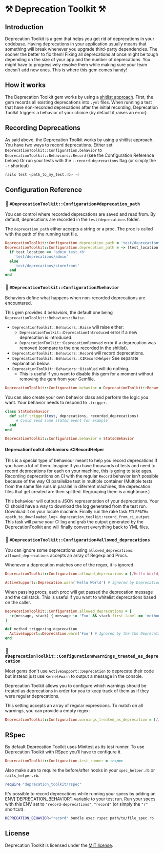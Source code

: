 # ⚒ Deprecation Toolkit ⚒

## Introduction

Deprecation Toolkit is a gem that helps you get rid of deprecations in your codebase.
Having deprecations in your application usually means that something will break whenever you upgrade third-party dependencies. The sooner the better to fix them!
Fixing all deprecations at once might be tough depending on the size of your app and the number of deprecations. You might have to progressively resolve them while making sure your team doesn't add new ones. This is where this gem comes handy!

## How it works

The Deprecation Toolkit gem works by using a [shitlist approach](https://confreaks.tv/videos/reddotrubyconf2017-shitlist-driven-development-and-other-tricks-for-working-on-large-codebases).
First, the gem records all existing deprecations into `.yml` files. When running a test that have non-recorded deprecations after the initial recording, Deprecation Toolkit triggers a behavior of your choice (by default it raises an error).

## Recording Deprecations

As said above, the Deprecation Toolkit works by using a shitlist approach. You have two ways to record deprecations.
Either set `DeprecationToolkit::Configuration.behavior` to `DeprecationToolkit::Behaviors::Record` (see the Configuration Reference below)
Or run your tests with the `--record-deprecations` flag (or simply the `-r` shortcut)
```sh
rails test <path_to_my_test.rb> -r
```

## Configuration Reference

### 🔨 `#DeprecationToolkit::Configuration#deprecation_path`

You can control where recorded deprecations are saved and read from. By default, deprecations are recorded in the `test/deprecations` folder.

The `deprecation_path` either accepts a string or a proc. The proc is called with the path of the running test file.

```ruby
DeprecationToolkit::Configuration.deprecation_path = 'test/deprecations'
DeprecationToolkit::Configuration.deprecation_path = -> (test_location) do
  if test_location == 'admin_test.rb'
    'test/deprecations/admin'
  else
    'test/deprecations/storefront'
  end
end
```

### 🔨 `#DeprecationToolkit::Configuration#behavior`

Behaviors define what happens when non-recorded deprecations are encountered.

This gem provides 4 behaviors, the default one being `DeprecationToolkit::Behaviors::Raise`.

* `DeprecationToolkit::Behaviors::Raise` will raise either:
  - `DeprecationToolkit::DeprecationIntroduced` error if a new deprecation is introduced.
  - `DeprecationToolkit::DeprecationRemoved` error if a deprecation was removed (compare to the one recorded in the shitlist).
* `DeprecationToolkit::Behaviors::Record` will record deprecations.
* `DeprecationToolkit::Behaviors::CIRecordHelper` See separate explanation below.
* `DeprecationToolkit::Behaviors::Disabled` will do nothing.
  - This is useful if you want to disable this gem for a moment without removing the gem from your Gemfile.

```ruby
DeprecationToolkit::Configuration.behavior = DeprecationToolkit::Behaviors::Record
```

You can also create your own behavior class and perform the logic you want. Your behavior needs to respond to `.trigger`.

```ruby
class StatsdBehavior
  def self.trigger(test, deprecations, recorded_deprecations)
     # Could send some statsd event for example
  end
end

DeprecationToolkit::Configuration.behavior = StatsdBehavior
```

#### DeprecationToolkit::Behaviors::CIRecordHelper

This is a special type of behaviour meant to help you record deprecations if you have a lof of them.
Imagine if you have thousands of tests and need to record deprecations for each on your machine, this is going to take ages.
Recording deprecations on CI with the regular `Record` behavior isn't possible because of the way CI parallelize test in multiple container (Multiple tests from the same file runs in parallel in diferrent machines, the deprecation files that get created are then splitted. Regrouping them is a nightmare.)

This behaviour will output a JSON representation of your deprecations. Your CI should have a way to download the log generated from the test run. Download it on your locale machine. Finally run the rake task `FILEPATH=<path_to_downloaded_log> deprecation_toolkit:record_from_ci_output`.
This task will parse your CI log and grab the output generated by the DeprecationToolkit and will finally convert everything back to YML files.

### 🔨 `#DeprecationToolkit::Configuration#allowed_deprecations`

You can ignore some deprecations using `allowed_deprecations`. `allowed_deprecations` accepts an array of Regexp and Procs.

Whenever a deprecation matches one of the regex, it is ignored.

```ruby
DeprecationToolkit::Configuration.allowed_deprecations = [/Hello World/]

ActiveSupport::Deprecation.warn('Hello World') # ignored by Deprecation Toolkit
```

When passing procs, each proc will get passed the deprecation message and the callstack.
This is useful if you want to whitelist deprecations based on the caller.

```ruby
DeprecationToolkit::Configuration.allowed_deprecations = [
  ->(message, stack) { message ~= 'Foo' && stack.first.label == 'method_triggering_deprecation' }
]

def method_triggering_deprecation
  ActiveSupport::Deprecation.warn('Foo') # Ignored by the the DeprecationToolkit
end
```

### 🔨 `#DeprecationToolkit::Configuration#warnings_treated_as_deprecation`

Most gems don't use `ActiveSupport::Deprecation` to deprecate their code but instead just use `Kernel#warn` to output
a message in the console.

Deprecation Toolkit allows you to configure which warnings should be treated as deprecations in order for you
to keep track of them as if they were regular deprecations.

This setting accepts an array of regular expressions. To match on all warnings, you can provide a empty regex:

```ruby
DeprecationToolkit::Configuration.warnings_treated_as_deprecation = [//]
```

## RSpec

By default Deprecation Toolkit uses Minitest as its test runner. To use Deprecation Toolkit with RSpec you'll have to configure it.

```ruby
DeprecationToolkit::Configuration.test_runner = :rspec
```

Also make sure to require the before/after hooks in your `spec_helper.rb` or `rails_helper.rb`.

```ruby
require "deprecation_toolkit/rspec"
```

It's possible to record deprecations while running your specs by adding an ENV['DEPRECATION_BEHAVIOR'] variable to your test run. Run your specs with this ENV set to `"record-deprecations"`, `"record"` (or simply the `"r"` shortcut).

```sh
DEPRECATION_BEHAVIOR="record" bundle exec rspec path/to/file_spec.rb
```

## License

Deprecation Toolkit is licensed under the [MIT license](LICENSE.txt).
